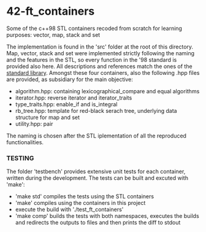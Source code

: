 # 42-ft_containers
Some of the c++98 STL containers recoded from scratch for learning purposes: vector, map, stack and set

The implementation is found in the 'src' folder at the root of this directory.
Map, vector, stack and set were implemented strictly following the naming and the features in the STL, so every function in the '98 standard is provided also here. All descriptions and references match the ones of the [standard library](#https://en.cppreference.com/w/).
Amongst these four containers, also the following .hpp files are provided, as subsidiary for the main objective:
* algorithm.hpp: containing lexicographical_compare and equal algorithms
* iterator.hpp: reverse iterator and iterator_traits
* type_traits.hpp: enable_if and is_integral
* rb_tree.hpp: template for red-black serach tree, underlying data structure for map and set
* utility.hpp: pair

The naming is chosen after the STL iplementation of all the reproduced functionalities.

### TESTING

The folder 'testbench' provides extensive unit tests for each container, written during the development. The tests can be built and excuted with 'make':
* 'make std' compiles the tests using the STL containers
* 'make' compiles using the containers in this project
* execute the build with './test_ft_containers'
* 'make comp' builds the tests with both namespaces, executes the builds and redirects the outputs to files and then prints the diff to stdout
